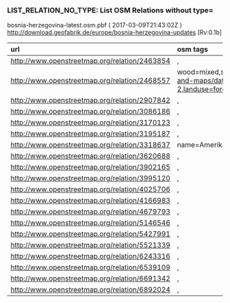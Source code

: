 
### LIST_RELATION_NO_TYPE: List OSM Relations without type= 
bosnia-herzegovina-latest.osm.pbf ( 2017-03-09T21:43:02Z ) http://download.geofabrik.de/europe/bosnia-herzegovina-updates [Rv:0.1b]
 
|  url                                      |  osm tags  
| :---------------------------------------  | :---------------------------
| http://www.openstreetmap.org/relation/2463854 | ,
| http://www.openstreetmap.org/relation/2468557 | wood=mixed,source=http://www.eea.europa.eu/data-and-maps/data/clc-2006-vector-data-version-2,landuse=forest,
| http://www.openstreetmap.org/relation/2907842 | ,
| http://www.openstreetmap.org/relation/3086186 | ,
| http://www.openstreetmap.org/relation/3170123 | ,
| http://www.openstreetmap.org/relation/3195187 | ,
| http://www.openstreetmap.org/relation/3318637 | name=Amerikančeva%20%otoka,place=archipelago,
| http://www.openstreetmap.org/relation/3620688 | ,
| http://www.openstreetmap.org/relation/3902165 | ,
| http://www.openstreetmap.org/relation/3995120 | ,
| http://www.openstreetmap.org/relation/4025706 | ,
| http://www.openstreetmap.org/relation/4166983 | ,
| http://www.openstreetmap.org/relation/4679793 | ,
| http://www.openstreetmap.org/relation/5146546 | ,
| http://www.openstreetmap.org/relation/5427991 | ,
| http://www.openstreetmap.org/relation/5521339 | ,
| http://www.openstreetmap.org/relation/6243316 | ,
| http://www.openstreetmap.org/relation/6539109 | ,
| http://www.openstreetmap.org/relation/6691342 | ,
| http://www.openstreetmap.org/relation/6892024 | ,
 
